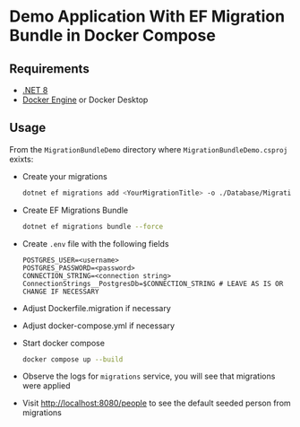 # Demo Application With EF Migration Bundle in Docker Compose

## Requirements

- [.NET 8](https://dot.net)
- [Docker Engine](https://docs.docker.com/engine) or Docker Desktop

## Usage

From the `MigrationBundleDemo` directory where `MigrationBundleDemo.csproj` exixts:

- Create your migrations

  ```sh
  dotnet ef migrations add <YourMigrationTitle> -o ./Database/Migrations
  ```

- Create EF Migrations Bundle

  ```sh
  dotnet ef migrations bundle --force
  ```

- Create `.env` file with the following fields

  ```plaintext
  POSTGRES_USER=<username>
  POSTGRES_PASSWORD=<password>
  CONNECTION_STRING=<connection string>
  ConnectionStrings__PostgresDb=$CONNECTION_STRING # LEAVE AS IS OR CHANGE IF NECESSARY
  ```

- Adjust Dockerfile.migration if necessary

- Adjust docker-compose.yml if necessary

- Start docker compose

  ```sh
  docker compose up --build
  ```

- Observe the logs for `migrations` service, you will see that migrations were applied

- Visit [http://localhost:8080/people](http://localhost:8080/people) to see the default seeded person from migrations
